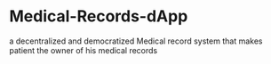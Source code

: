 # Medical-Records-dApp
a decentralized and democratized Medical record system that makes patient the owner of his medical records
